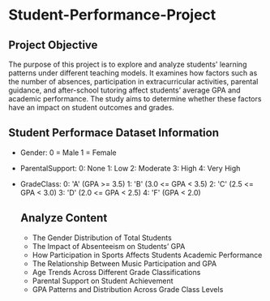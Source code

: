 # Student-Performance-Project

## Project Objective

The purpose of this project is to explore and analyze students' learning patterns under different teaching models. 
It examines how factors such as the number of absences, participation in extracurricular activities, parental guidance, 
and after-school tutoring affect students’ average GPA and academic performance. 
The study aims to determine whether these factors have an impact on student outcomes and grades.

## Student Performace Dataset Information

* Gender: 0 = Male
          1 = Female

* ParentalSupport: 0: None
                   1: Low
                   2: Moderate
                   3: High
                   4: Very High

* GradeClass: 0: 'A' (GPA >= 3.5)
              1: 'B' (3.0 <= GPA < 3.5)
              2: 'C' (2.5 <= GPA < 3.0)
              3: 'D' (2.0 <= GPA < 2.5)
              4: 'F' (GPA < 2.0)

  ## Analyze Content
  * The Gender Distribution of Total Students
  * The Impact of Absenteeism on Students’ GPA
  * How Participation in Sports Affects Students Academic Performance
  * The Relationship Between Music Participation and GPA
  * Age Trends Across Different Grade Classifications
  * Parental Support on Student Achievement
  * GPA Patterns and Distribution Across Grade Class Levels



